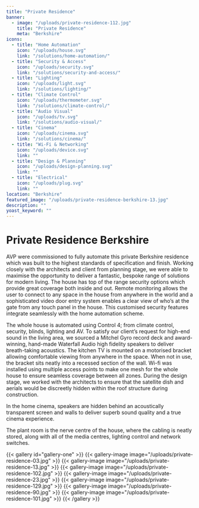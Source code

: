 ```yaml
---
title: "Private Residence"
banner: 
  - image: "/uploads/private-residence-112.jpg"
    title: "Private Residence"
    meta: "Berkshire"
icons: 
  - title: "Home Automation"
    icon: "/uploads/house.svg"
    link: "/solutions/home-automation/"
  - title: "Security & Access"
    icon: "/uploads/security.svg"
    link: "/solutions/security-and-access/"
  - title: "Lighting"
    icon: "/uploads/light.svg"
    link: "/solutions/lighting/"
  - title: "Climate Control"
    icon: "/uploads/thermometer.svg"
    link: "/solutions/climate-control/"
  - title: "Audio Visual"
    icon: "/uploads/tv.svg"
    link: "/solutions/audio-visual/"
  - title: "Cinema"
    icon: "/uploads/cinema.svg"
    link: "/solutions/cinema/"
  - title: "Wi-Fi & Networking"
    icon: "/uploads/device.svg"
    link: ""
  - title: "Design & Planning"
    icon: "/uploads/design-planning.svg"
    link: ""
  - title: "Electrical"
    icon: "/uploads/plug.svg"
    link: ""
location: "Berkshire"
featured_image: "/uploads/private-residence-berkshire-13.jpg"
description: ""
yoast_keyword: ""
---
```


# Private Residence Berkshire

AVP were commissioned to fully automate this private Berkshire residence which was built to the highest standards of specification and finish. Working closely with the architects and client from planning stage, we were able to maximise the opportunity to deliver a fantastic, bespoke range of solutions for modern living. The house has top of the range security options which provide great coverage both inside and out. Remote monitoring allows the user to connect to any space in the house from anywhere in the world and a sophisticated video door entry system enables a clear view of who’s at the gate from any touch panel in the house. This customised security features integrate seamlessly with the home automation scheme.

The whole house is automated using Control 4; from climate control, security, blinds, lighting and AV. To satisfy our client’s request for high-end sound in the living area, we sourced a Mitchel Gyro record deck and award-winning, hand-made Waterfall Audio high fidelity speakers to deliver breath-taking acoustics. The kitchen TV is mounted on a motorised bracket allowing comfortable viewing from anywhere in the space. When not in use, the bracket sits neatly into a recessed section of the wall. Wi-fi was installed using multiple access points to make one mesh for the whole house to ensure seamless coverage between all zones. During the design stage, we worked with the architects to ensure that the satellite dish and aerials would be discreetly hidden within the roof structure during construction.

In the home cinema, speakers are hidden behind an acoustically transparent screen and walls to deliver superb sound quality and a true cinema experience.

The plant room is the nerve centre of the house, where the cabling is neatly stored, along with all of the media centres, lighting control and network switches. 

{{< gallery id="gallery-one" >}}
    {{< gallery-image image="/uploads/private-residence-03.jpg" >}}
    {{< gallery-image image="/uploads/private-residence-13.jpg" >}}
    {{< gallery-image image="/uploads/private-residence-102.jpg" >}}
    {{< gallery-image image="/uploads/private-residence-23.jpg" >}}
    {{< gallery-image image="/uploads/private-residence-129.jpg" >}}
    {{< gallery-image image="/uploads/private-residence-90.jpg" >}}
    {{< gallery-image image="/uploads/private-residence-101.jpg" >}}
{{< /gallery >}}